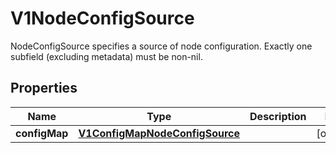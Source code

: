 

# V1NodeConfigSource

NodeConfigSource specifies a source of node configuration. Exactly one subfield (excluding metadata) must be non-nil.
## Properties

Name | Type | Description | Notes
------------ | ------------- | ------------- | -------------
**configMap** | [**V1ConfigMapNodeConfigSource**](V1ConfigMapNodeConfigSource.md) |  |  [optional]



